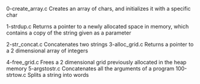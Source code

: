 0-create_array.c
Creates an array of chars, and initializes it with a specific char

1-strdup.c
Returns a pointer to a newly allocated space in memory, which contains a copy of the string given as a parameter

2-str_concat.c Concatenates two strings
3-alloc_grid.c
Returns a pointer to a 2 dimensional array of integers

4-free_grid.c Frees a 2 dimensional grid previously allocated in the heap memory
5-argstostr.c
Concatenates all the arguments of a program 100-strtow.c Splits a string into words
